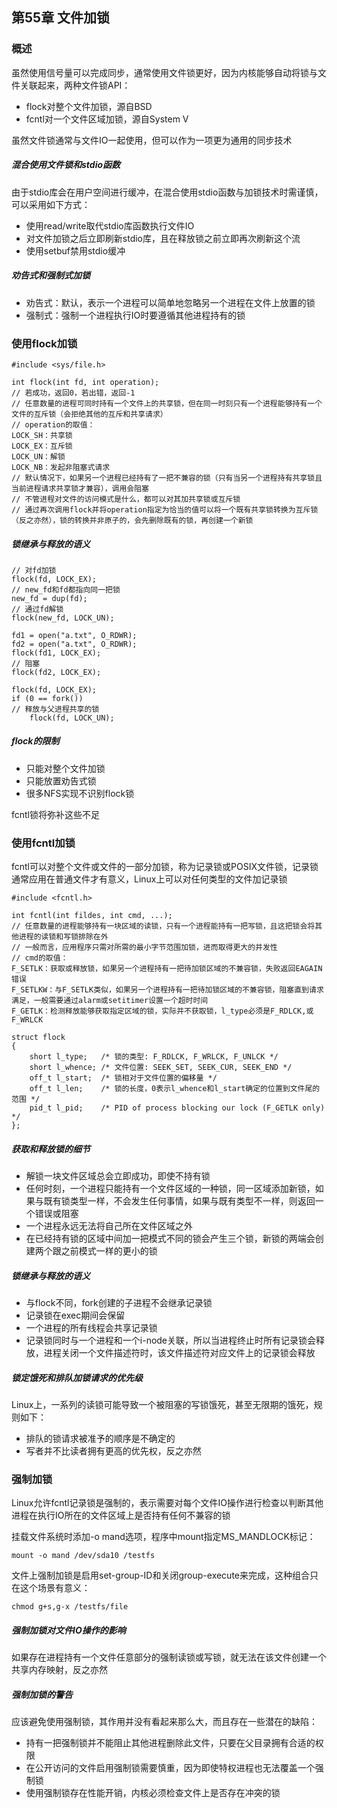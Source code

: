 ## 第55章 文件加锁

### 概述

虽然使用信号量可以完成同步，通常使用文件锁更好，因为内核能够自动将锁与文件关联起来，两种文件锁API：

* flock对整个文件加锁，源自BSD
* fcntl对一个文件区域加锁，源自System V

虽然文件锁通常与文件IO一起使用，但可以作为一项更为通用的同步技术

##### 混合使用文件锁和stdio函数

由于stdio库会在用户空间进行缓冲，在混合使用stdio函数与加锁技术时需谨慎，可以采用如下方式：

* 使用read/write取代stdio库函数执行文件IO
* 对文件加锁之后立即刷新stdio库，且在释放锁之前立即再次刷新这个流
* 使用setbuf禁用stdio缓冲

##### 劝告式和强制式加锁

* 劝告式：默认，表示一个进程可以简单地忽略另一个进程在文件上放置的锁
* 强制式：强制一个进程执行IO时要遵循其他进程持有的锁

### 使用flock加锁

```
#include <sys/file.h>

int flock(int fd, int operation);
// 若成功，返回0，若出错，返回-1
// 任意数量的进程可同时持有一个文件上的共享锁，但在同一时刻只有一个进程能够持有一个文件的互斥锁（会拒绝其他的互斥和共享请求）
// operation的取值：
LOCK_SH：共享锁
LOCK_EX：互斥锁
LOCK_UN：解锁
LOCK_NB：发起非阻塞式请求
// 默认情况下，如果另一个进程已经持有了一把不兼容的锁（只有当另一个进程持有共享锁且当前进程请求共享锁才兼容），调用会阻塞
// 不管进程对文件的访问模式是什么，都可以对其加共享锁或互斥锁
// 通过再次调用flock并将operation指定为恰当的值可以将一个既有共享锁转换为互斥锁（反之亦然），锁的转换并非原子的，会先删除既有的锁，再创建一个新锁
```

##### 锁继承与释放的语义

```
// 对fd加锁
flock(fd, LOCK_EX);
// new_fd和fd都指向同一把锁
new_fd = dup(fd);
// 通过fd解锁
flock(new_fd, LOCK_UN);  
```

```
fd1 = open("a.txt", O_RDWR);
fd2 = open("a.txt", O_RDWR);
flock(fd1, LOCK_EX);
// 阻塞
flock(fd2, LOCK_EX);  
```

```
flock(fd, LOCK_EX);
if (0 == fork())
// 释放与父进程共享的锁
    flock(fd, LOCK_UN);
```

##### flock的限制

* 只能对整个文件加锁
* 只能放置劝告式锁
* 很多NFS实现不识别flock锁

fcntl锁将弥补这些不足

### 使用fcntl加锁

fcntl可以对整个文件或文件的一部分加锁，称为记录锁或POSIX文件锁，记录锁通常应用在普通文件才有意义，Linux上可以对任何类型的文件加记录锁

```
#include <fcntl.h>

int fcntl(int fildes, int cmd, ...);
// 任意数量的进程能够持有一块区域的读锁，只有一个进程能持有一把写锁，且这把锁会将其他进程的读锁和写锁排除在外
// 一般而言，应用程序只需对所需的最小字节范围加锁，进而取得更大的并发性
// cmd的取值：
F_SETLK：获取或释放锁，如果另一个进程持有一把待加锁区域的不兼容锁，失败返回EAGAIN错误
F_SETLKW：与F_SETLK类似，如果另一个进程持有一把待加锁区域的不兼容锁，阻塞直到请求满足，一般需要通过alarm或setitimer设置一个超时时间
F_GETLK：检测释放能够获取指定区域的锁，实际并不获取锁，l_type必须是F_RDLCK,或F_WRLCK
```

```
struct flock 
{
    short l_type;   /* 锁的类型: F_RDLCK, F_WRLCK, F_UNLCK */
    short l_whence; /* 文件位置: SEEK_SET, SEEK_CUR, SEEK_END */ 
    off_t l_start;  /* 锁相对于文件位置的偏移量 */ 
    off_t l_len;    /* 锁的长度，0表示l_whence和l_start确定的位置到文件尾的范围 */ 
    pid_t l_pid;    /* PID of process blocking our lock (F_GETLK only) */   
}; 
```

##### 获取和释放锁的细节

* 解锁一块文件区域总会立即成功，即使不持有锁
* 任何时刻，一个进程只能持有一个文件区域的一种锁，同一区域添加新锁，如果与既有锁类型一样，不会发生任何事情，如果与既有类型不一样，则返回一个错误或阻塞
* 一个进程永远无法将自己所在文件区域之外
* 在已经持有锁的区域中间加一把模式不同的锁会产生三个锁，新锁的两端会创建两个跟之前模式一样的更小的锁

##### 锁继承与释放的语义

* 与flock不同，fork创建的子进程不会继承记录锁
* 记录锁在exec期间会保留
* 一个进程的所有线程会共享记录锁
* 记录锁同时与一个进程和一个i-node关联，所以当进程终止时所有记录锁会释放，进程关闭一个文件描述符时，该文件描述符对应文件上的记录锁会释放

##### 锁定饿死和排队加锁请求的优先级

Linux上，一系列的读锁可能导致一个被阻塞的写锁饿死，甚至无限期的饿死，规则如下：

* 排队的锁请求被准予的顺序是不确定的
* 写者并不比读者拥有更高的优先权，反之亦然

### 强制加锁

Linux允许fcntl记录锁是强制的，表示需要对每个文件IO操作进行检查以判断其他进程在执行IO所在的文件区域上是否持有任何不兼容的锁

挂载文件系统时添加-o mand选项，程序中mount指定MS_MANDLOCK标记：

```
mount -o mand /dev/sda10 /testfs
```

文件上强制加锁是启用set-group-ID和关闭group-execute来完成，这种组合只在这个场景有意义：

```
chmod g+s,g-x /testfs/file
```

##### 强制加锁对文件IO操作的影响

如果存在进程持有一个文件任意部分的强制读锁或写锁，就无法在该文件创建一个共享内存映射，反之亦然

##### 强制加锁的警告

应该避免使用强制锁，其作用并没有看起来那么大，而且存在一些潜在的缺陷：

* 持有一把强制锁并不能阻止其他进程删除此文件，只要在父目录拥有合适的权限
* 在公开访问的文件启用强制锁需要慎重，因为即使特权进程也无法覆盖一个强制锁
* 使用强制锁存在性能开销，内核必须检查文件上是否存在冲突的锁



